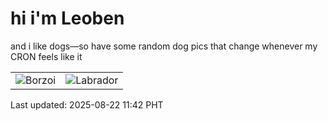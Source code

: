 # hi i'm Leoben

and i like dogs—so have some random dog pics that change whenever my CRON feels like it

|  |  |
|--------|----------|
| ![Borzoi](https://random-dog-vercel.vercel.app/api/random-borzoi?v=1755834179) | ![Labrador](https://random-dog-vercel.vercel.app/api/random-labrador?v=1755834179) |

Last updated: 2025-08-22 11:42 PHT
